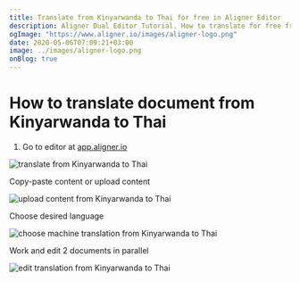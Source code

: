 ```yaml
---
title: Translate from Kinyarwanda to Thai for free in Aligner Editor
description: Aligner Dual Editor Tutorial. How to translate for free from Kinyarwanda to Thai. Aligner is multilingual document management platform. 
ogImage: "https://www.aligner.io/images/aligner-logo.png"
date: 2020-05-06T07:09:21+03:00
image: ../images/aligner-logo.png
onBlog: true
---
```


# How to translate document from Kinyarwanda to Thai

1. Go to editor at [app.aligner.io](https://app.aligner.io "Aligner App web page")

![translate from Kinyarwanda to Thai](../aligner-blank-editor.png "translate from Kinyarwanda to Thai")

Copy-paste content or upload content

![upload content from Kinyarwanda to Thai](../aligner-uploaded-document.png "upload content from Kinyarwanda to Thai")

Choose desired language

![choose machine translation from Kinyarwanda to Thai](../aligner-language-dropdown.png "choose machine translation from Kinyarwanda to Thai")

Work and edit 2 documents in parallel

![edit translation from Kinyarwanda to Thai](../aligner-double-sitded-editor.png "edit translation from Kinyarwanda to Thai")

